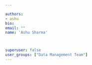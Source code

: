 ```yaml
---

authors:
- ashu
bio: 
email: ""
name: 'Ashu Sharma'



superuser: false
user_groups: ["Data Management Team"]
---
```



